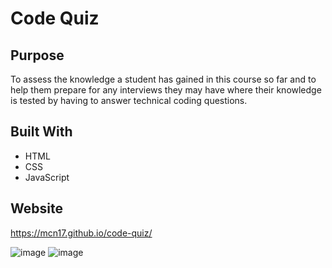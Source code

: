 # Code Quiz

## Purpose
To assess the knowledge a student has gained in this course so far and to help them prepare for any interviews they may have where their knowledge is tested by having to answer technical coding questions.

## Built With
* HTML
* CSS
* JavaScript

## Website
https://mcn17.github.io/code-quiz/


![image](https://user-images.githubusercontent.com/104735194/177006981-d40bd0c9-c4ac-4ac2-9d36-1e30db2fc254.png)
![image](https://user-images.githubusercontent.com/104735194/177007033-021054d0-6339-43b5-b549-92b068c92a39.png)
